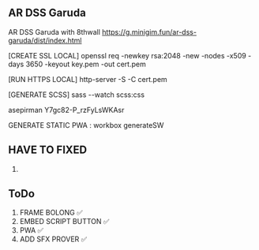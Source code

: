 ## AR DSS Garuda
AR DSS Garuda with 8thwall
https://g.minigim.fun/ar-dss-garuda/dist/index.html

[CREATE SSL LOCAL]
openssl req -newkey rsa:2048 -new -nodes -x509 -days 3650 -keyout key.pem -out cert.pem

[RUN HTTPS LOCAL]
http-server -S -C cert.pem

[GENERATE SCSS]
sass --watch scss:css

asepirman
Y7gc82-P_rzFyLsWKAsr

GENERATE STATIC PWA : workbox generateSW

## HAVE TO FIXED
1. 

## ToDo
1. FRAME BOLONG ✅
2. EMBED SCRIPT BUTTON ✅
3. PWA ✅
4. ADD SFX PROVER ✅
